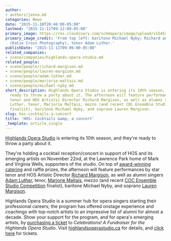 ```yaml
---
author:
- authors/jenna.md
categories: News
date: "2015-11-10T20:46:00-05:00"
lastmod: "2015-11-11T09:12:00-05:00"
primary_image: https://res.cloudinary.com/schmopera/image/upload/v1545409169/media/webhook-uploads/1447208182279/2015-11-11%20-%20HOS%20-%20Square.jpg.jpg
primary_image_credit: 'From top left: baritone Michael Nyby; Richard and Lauren Margison
  (Katie Cross Photography), tenor Adam Luther.'
publishDate: "2015-11-11T09:06:00-05:00"
related_companies:
- scene/companies/highlands-opera-studio.md
related_people:
- scene/people/richard-margison.md
- scene/people/lauren-margison.md
- scene/people/adam-luther.md
- scene/people/marjorie-maltais.md
- scene/people/michael-nyby.md
short_description: Highlands Opera Studio is entering its 10th season, and they&#039;re
  ready to throw a party about it. The afternoon will feature performances by star
  tenor and HOS Artistic Director Richard Margison, as well as alumni singers Adam
  Luther, tenor, Marjorie Maltais, mezzo (and recent COC Ensemble Studio Competition
  finalist), baritone Michael Nyby, and soprano Lauren Margison.
slug: hos-cocktails-a-concert
title: 'HOS: Cocktails &amp; a concert'
_template: article_single
---
```


[Highlands Opera Studio](/scene/companies/highlands-opera-studio/) is entering its 10th season, and they're ready to throw a party about it.

They're holding a cocktail reception/concert in support of HOS and its emerging artists on November 22nd, at the Lawrence Park home of Mark and Virginia Wells, supporters of the studio. On top of [award-winning catering](http://rhubarbhaliburton.com/?page_id=19) and raffle prizes, the afternoon will feature performances by star tenor and HOS Artistic Director [Richard Margison](/scene/people/richard-margison/), as well as alumni singers [Adam Luther](/scene/people/adam-luther/), tenor, [Marjorie Maltais](/scene/people/marjorie-maltais/), mezzo (and recent [COC Ensemble Studio Competition](/she-saidhe-said-centre-stage-2015/) finalist), baritone Michael Nyby, and soprano [Lauren Margison](/scene/people/lauren-margison/).

Highlands Opera Studio is a summer hub for opera singers starting their professional careers; the program has offered onstage experience and coachings with top-notch artists to an impressive list of alumni for almost a decade. Show your support for the program, and for opera's emerging artists, by [purchasing a ticket](http://www.brownpapertickets.com/event/2432758) to *Celebrations! A Fundraiser for the Highlands Opera Studio*. Visit [highlandsoperastudio.ca](http://www.highlandsoperastudio.com/index.html#sthash.slylhGDO.dpbs) for details, and [click here](http://www.brownpapertickets.com/event/24327580) for tickets.
